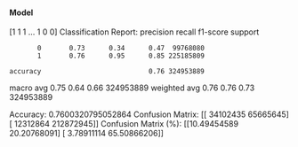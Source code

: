 #### Model
[1 1 1 ... 1 0 0]
Classification Report:
              precision    recall  f1-score   support

           0       0.73      0.34      0.47  99768080
           1       0.76      0.95      0.85 225185809

    accuracy                           0.76 324953889
   macro avg       0.75      0.64      0.66 324953889
weighted avg       0.76      0.76      0.73 324953889

Accuracy: 0.7600320795052864
Confusion Matrix:
[[ 34102435  65665645]
 [ 12312864 212872945]]
Confusion Matrix (%):
[[10.49454589 20.20768091]
 [ 3.78911114 65.50866206]]
